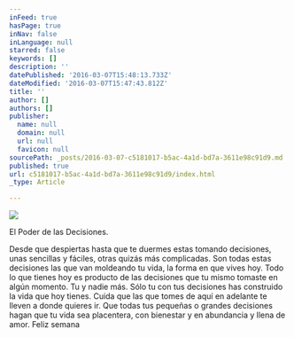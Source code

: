 ```yaml
---
inFeed: true
hasPage: true
inNav: false
inLanguage: null
starred: false
keywords: []
description: ''
datePublished: '2016-03-07T15:48:13.733Z'
dateModified: '2016-03-07T15:47:43.812Z'
title: ''
author: []
authors: []
publisher:
  name: null
  domain: null
  url: null
  favicon: null
sourcePath: _posts/2016-03-07-c5181017-b5ac-4a1d-bd7a-3611e98c91d9.md
published: true
url: c5181017-b5ac-4a1d-bd7a-3611e98c91d9/index.html
_type: Article

---
```

![](https://the-grid-user-content.s3-us-west-2.amazonaws.com/1c89497a-c6c8-4372-83ba-e36734ab0fce.jpg)

El Poder de las Decisiones. 

Desde que despiertas hasta que te duermes estas tomando decisiones, unas sencillas y fáciles, otras quizás más complicadas. Son todas estas decisiones las que van moldeando tu vida, la forma en que vives hoy. Todo lo que tienes hoy es producto de las decisiones que tu mismo tomaste en algún momento. Tu y nadie más. Sólo tu con tus decisiones has construido la vida que hoy tienes. Cuida que las que tomes de aquí en adelante te lleven a donde quieres ir. Que todas tus pequeñas o grandes decisiones hagan que tu vida sea placentera, con bienestar y en abundancia y llena de amor. Feliz semana